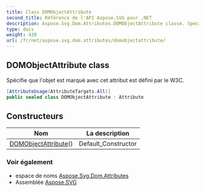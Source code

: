 ```yaml
---
title: Class DOMObjectAttribute
second_title: Référence de l'API Aspose.SVG pour .NET
description: Aspose.Svg.Dom.Attributes.DOMObjectAttribute classe. Spécifie que lobjet est marqué avec cet attribut est défini par le W3C.
type: docs
weight: 420
url: /fr/net/aspose.svg.dom.attributes/domobjectattribute/
---
```

## DOMObjectAttribute class

Spécifie que l'objet est marqué avec cet attribut est défini par le W3C.

```csharp
[AttributeUsage(AttributeTargets.All)]
public sealed class DOMObjectAttribute : Attribute
```

## Constructeurs

| Nom | La description |
| --- | --- |
| [DOMObjectAttribute](domobjectattribute/)() | Default_Constructor |

### Voir également

* espace de noms [Aspose.Svg.Dom.Attributes](../../aspose.svg.dom.attributes/)
* Assemblée [Aspose.SVG](../../)


